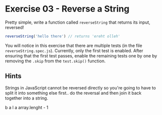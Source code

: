 # Exercise 03 - Reverse a String

Pretty simple, write a function called `reverseString` that returns its input, reversed!

```javascript
reverseString('hello there') // returns 'ereht olleh'
```

You will notice in this exercise that there are multiple tests (in the file `reverseString.spec.js`). Currently, only the first test is enabled. After ensuring that the first test passes, enable the remaining tests one by one by removing the `.skip` from the `test.skip()` function.


## Hints
Strings in JavaScript cannot be reversed directly so you're going to have to split it into something else first.. do the reversal and then join it back together into a string.

b a l a 
array.lenght - 1